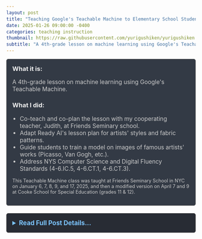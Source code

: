 ```yaml
---
layout: post
title: "Teaching Google's Teachable Machine to Elementary School Students"
date: 2025-01-26 09:00:00 -0400
categories: teaching instruction 
thumbnail: https://raw.githubusercontent.com/yurigushiken/yurigushiken.github.io/main/media/friendsai-20250113_113847%20%281%29.jpg
subtitle: "A 4th-grade lesson on machine learning using Google's Teachable Machine."
---
```


<div style="padding: 15px; border: 1px solid #555; border-radius: 5px; margin-bottom: 20px; background-color: #333a45;">
  <h3 style="margin-top: 0; color: #eee;">What it is:</h3>
  <p style="font-size: 1.1em; color: #ccc;">A 4th-grade lesson on machine learning using Google's Teachable Machine.</p>
  
  <h3 style="color: #eee;">What I did:</h3>
  <ul style="font-size: 1.1em; list-style-type: disc; padding-left: 20px; color: #ccc;">
     <li>Co-teach and co-plan the lesson with my cooperating teacher, Judith, at Friends Seminary school.</li>
    <li>Adapt Ready AI's lesson plan for artists' styles and fabric patterns.</li>
    <li>Guide students to train a model on images of famous artists' works (Picasso, Van Gogh, etc.).</li>
    <li>Address NYS Computer Science and Digital Fluency Standards (4-6.IC.5, 4-6.CT.1, 4-6.CT.3).</li>
  </ul>
  <p style="font-size:0.9em; color:#ccc; margin-top: 10px;">This Teachable Machine class was taught at Friends Seminary School in NYC on January 6, 7, 8, 9, and 17, 2025, and then a modified version on April 7 and 9 at Cooke School for Special Education (grades 11 & 12).</p>
</div>

<details style="margin-bottom: 20px; background-color: #282c34; padding: 15px; border-radius: 5px; border: 1px solid #444;">
  <summary style="cursor: pointer; font-weight: bold; color: #7cc5ff; font-size: 1.2em;">Read Full Post Details...</summary>
  <div style="padding-top: 15px; color: #bbb;" markdown="1">

<div style="text-align: center; margin-bottom: 2rem;">
  <img src="https://raw.githubusercontent.com/yurigushiken/yurigushiken.github.io/main/media/friendsai-20250113_113847%20%281%29.jpg"
       alt="Students working with Teachable Machine"
       style="max-width: 100%; height: auto; margin-bottom: 1rem;" />
  <div style="display: flex; justify-content: space-between;">
    <img src="https://raw.githubusercontent.com/yurigushiken/yurigushiken.github.io/main/media/friendsai-20250113_114749.jpg"
         alt="Students collaborating on AI project"
         style="width: 49%; height: auto;" />
    <img src="https://raw.githubusercontent.com/yurigushiken/yurigushiken.github.io/main/media/friendsai-20250113_115215%20%281%29.jpg"
         alt="Student presentation on Teachable Machine"
         style="width: 49%; height: auto;" />
  </div>
</div>

During my teaching placement at Friends Seminary school, my cooperating teacher, Judith, and I led our 4th grade students through a lesson using Google's Teachable Machine. We based our lesson on Ready AI's lesson, modifying it to focus on colors and artistic styles rather than fish identification. Students used images of famous artists' works, trained the model to recognize distinctive styles (Picasso, Van Gogh, etc.), and deliberately set aside some images as a testing set that the model would never see during training.

Our lesson addresses NYS Computer Science and Digital Fluency Standards, particularly **4-6.IC.5** (explaining how computer systems play a role in human decision-making) and **4-6.CT.1** (developing a computational model showing changes in output when inputs change). 

The most valuable learning moment came when testing the "never seen" images, addressing standard **4-6.CT.3** (visualizing data to highlight relationships). Students were curious why certain artistic styles were easier for the machine to identify than others, and developed hypotheses about feature recognition.

For more information about the NYS Computer Science and Digital Fluency Standards for grades 4-6 please see [here](https://www.nysed.gov/sites/default/files/programs/standards-instruction/computer-science-digital-fluency-standards-4-6.pdf). 

  </div>
</details> 